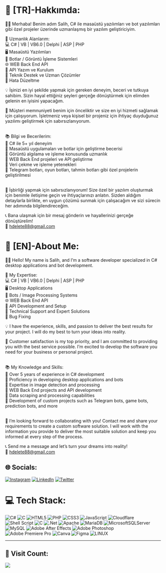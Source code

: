 # 💫 [TR]-Hakkımda:
👨‍💻 Merhaba! Benim adım Salih, C# ile masaüstü yazılımları ve bot yazılımları gibi özel projeler üzerinde uzmanlaşmış bir yazılım geliştiriciyim.<br>

🚀 Uzmanlık Alanlarım:<br>
💻 C# | VB | VB6.0 | Delphi | ASP | PHP<br>
🖥️ Masaüstü Yazılımları<br>
🤖 Botlar / Görüntü İşleme Sistemleri<br>
🌐 WEB Back End API<br>
📡 API Yazım ve Kurulum<br>
🔧 Teknik Destek ve Uzman Çözümler<br>
🐞 Hata Düzeltme<br>

💡 İşinizi en iyi şekilde yapmak için gereken deneyim, beceri ve tutkuya sahibim. Sizin hayal ettiğiniz şeyleri gerçeğe dönüştürmek için elimden gelenin en iyisini yapacağım.<br>

🌟 Müşteri memnuniyeti benim için önceliktir ve size en iyi hizmeti sağlamak için çalışıyorum. İşletmeniz veya kişisel bir projeniz için ihtiyaç duyduğunuz yazılımı geliştirmek için sabırsızlanıyorum.<br><br>

📚 Bilgi ve Becerilerim:<br>
🔹 C# ile 5+ yıl deneyim<br>
🔹 Masaüstü uygulamaları ve botlar için geliştirme becerisi<br>
🔹 Görüntü algılama ve işleme konusunda uzmanlık<br>
🔹 WEB Back End projeleri ve API geliştirme<br>
🔹 Veri çekme ve işleme yetenekleri<br>
🔹 Telegram botları, oyun botları, tahmin botları gibi özel projelerin geliştirilmesi<br><br>

🤝 İşbirliği yapmak için sabırsızlanıyorum! Size özel bir yazılım oluşturmak için benimle iletişime geçin ve ihtiyaçlarınızı anlatın. Sizden aldığım detaylarla birlikte, en uygun çözümü sunmak için çalışacağım ve sizi sürecin her adımında bilgilendireceğim.<br>

📞 Bana ulaşmak için bir mesaj gönderin ve hayallerinizi gerçeğe dönüştürelim!<br>
📩 hdelete88@gmail.com<br>

# 💫 [EN]-About Me:
👨‍💻 Hello! My name is Salih, and I’m a software developer specialized in C# desktop applications and bot development.<br>

🚀 My Expertise:<br>
💻 C# | VB | VB6.0 | Delphi | ASP | PHP<br>
🖥️ Desktop Applications<br>
🤖 Bots / Image Processing Systems<br>
🌐 WEB Back End API<br>
📡 API Development and Setup<br>
🔧 Technical Support and Expert Solutions<br>
🐞 Bug Fixing<br>

💡 I have the experience, skills, and passion to deliver the best results for your project. I will do my best to turn your ideas into reality.<br>

🌟 Customer satisfaction is my top priority, and I am committed to providing you with the best service possible. I’m excited to develop the software you need for your business or personal project.<br><br>

📚 My Knowledge and Skills:<br>
🔹 Over 5 years of experience in C# development<br>
🔹 Proficiency in developing desktop applications and bots<br>
🔹 Expertise in image detection and processing<br>
🔹 WEB Back End projects and API development<br>
🔹 Data scraping and processing capabilities<br>
🔹 Development of custom projects such as Telegram bots, game bots, prediction bots, and more<br><br>

🤝 I’m looking forward to collaborating with you! Contact me and share your requirements to create a custom software solution. I will work with the information you provide to deliver the most suitable solution and keep you informed at every step of the process.<br>

📞 Send me a message and let’s turn your dreams into reality!<br>
📩 hdelete88@gmail.com<br>

## 🌐 Socials:
[![Instagram](https://img.shields.io/badge/Instagram-%23E4405F.svg?logo=Instagram&logoColor=white)](https://instagram.com/saliholoji) [![LinkedIn](https://img.shields.io/badge/LinkedIn-%230077B5.svg?logo=linkedin&logoColor=white)](https://linkedin.com/in/salih-uysal/) [![Twitter](https://img.shields.io/badge/Twitter-%231DA1F2.svg?logo=Twitter&logoColor=white)](https://twitter.com/dev_salihuysal) 

# 💻 Tech Stack:
![C#](https://img.shields.io/badge/c%23-%23239120.svg?style=for-the-badge&logo=c-sharp&logoColor=white) ![C](https://img.shields.io/badge/c-%2300599C.svg?style=for-the-badge&logo=c&logoColor=white) ![HTML5](https://img.shields.io/badge/html5-%23E34F26.svg?style=for-the-badge&logo=html5&logoColor=white) ![PHP](https://img.shields.io/badge/php-%23777BB4.svg?style=for-the-badge&logo=php&logoColor=white) ![CSS3](https://img.shields.io/badge/css3-%231572B6.svg?style=for-the-badge&logo=css3&logoColor=white) ![JavaScript](https://img.shields.io/badge/javascript-%23323330.svg?style=for-the-badge&logo=javascript&logoColor=%23F7DF1E) ![Cloudflare](https://img.shields.io/badge/Cloudflare-F38020?style=for-the-badge&logo=Cloudflare&logoColor=white) ![Shell Script](https://img.shields.io/badge/shell_script-%23121011.svg?style=for-the-badge&logo=gnu-bash&logoColor=white) ![C](https://img.shields.io/badge/c-%2300599C.svg?style=for-the-badge&logo=c&logoColor=white) ![.Net](https://img.shields.io/badge/.NET-5C2D91?style=for-the-badge&logo=.net&logoColor=white) ![Apache](https://img.shields.io/badge/apache-%23D42029.svg?style=for-the-badge&logo=apache&logoColor=white) ![MariaDB](https://img.shields.io/badge/MariaDB-003545?style=for-the-badge&logo=mariadb&logoColor=white) ![MicrosoftSQLServer](https://img.shields.io/badge/Microsoft%20SQL%20Sever-CC2927?style=for-the-badge&logo=microsoft%20sql%20server&logoColor=white) ![MySQL](https://img.shields.io/badge/mysql-%2300f.svg?style=for-the-badge&logo=mysql&logoColor=white) ![Adobe After Effects](https://img.shields.io/badge/Adobe%20After%20Effects-9999FF.svg?style=for-the-badge&logo=Adobe%20After%20Effects&logoColor=white) ![Adobe Photoshop](https://img.shields.io/badge/adobephotoshop-%2331A8FF.svg?style=for-the-badge&logo=adobephotoshop&logoColor=white) ![Adobe Premiere Pro](https://img.shields.io/badge/Adobe%20Premiere%20Pro-9999FF.svg?style=for-the-badge&logo=Adobe%20Premiere%20Pro&logoColor=white) ![Canva](https://img.shields.io/badge/Canva-%2300C4CC.svg?style=for-the-badge&logo=Canva&logoColor=white) 	![Figma](https://img.shields.io/badge/figma-%23F24E1E.svg?style=for-the-badge&logo=figma&logoColor=white) ![LINUX](https://img.shields.io/badge/Linux-FCC624?style=for-the-badge&logo=linux&logoColor=black)

---
## 🧭 Visit Count:
[![](https://visitcount.itsvg.in/api?id=saliholoji&icon=0&color=0)](https://visitcount.itsvg.in)

<!-- Proudly created with GPRM ( https://gprm.itsvg.in ) -->

